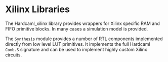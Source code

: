 Xilinx Libraries
================

The Hardcaml_xilinx library provides wrappers for Xilinx specific RAM
and FIFO primitive blocks.  In many cases a simulation model is provided.

The `Synthesis` module provides a number of RTL components implemented
directly from low level LUT primitives. It implements the full
Hardcaml `Comb.S` signature and can be used to implement highly custom
Xilinx circuits.
